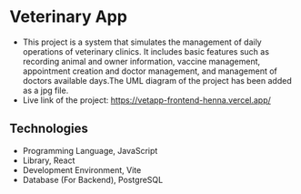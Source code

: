 # Veterinary App

- This project is a system that simulates the management of daily operations of veterinary clinics. It includes basic features such as recording animal and owner information, vaccine management, appointment creation and doctor management, and management of doctors available days.The UML diagram of the project has been added as a jpg file.
- Live link of the project: https://vetapp-frontend-henna.vercel.app/

## Technologies

* Programming Language, JavaScript
* Library, React
* Development Environment, Vite
* Database (For Backend), PostgreSQL